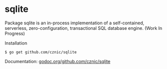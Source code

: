 # sqlite

Package sqlite is an in-process implementation of a self-contained, serverless, zero-configuration, transactional SQL database engine. (Work In Progress)

Installation

    $ go get github.com/cznic/sqlite

Documentation: [godoc.org/github.com/cznic/sqlite](http://godoc.org/github.com/cznic/sqlite)
